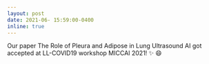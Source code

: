 ```yaml
---
layout: post
date: 2021-06- 15:59:00-0400
inline: true
---
```


Our paper <a>The Role of Pleura and Adipose in Lung Ultrasound AI</a> got accepted at LL-COVID19 workshop MICCAI 2021! :sparkles: :smile:
